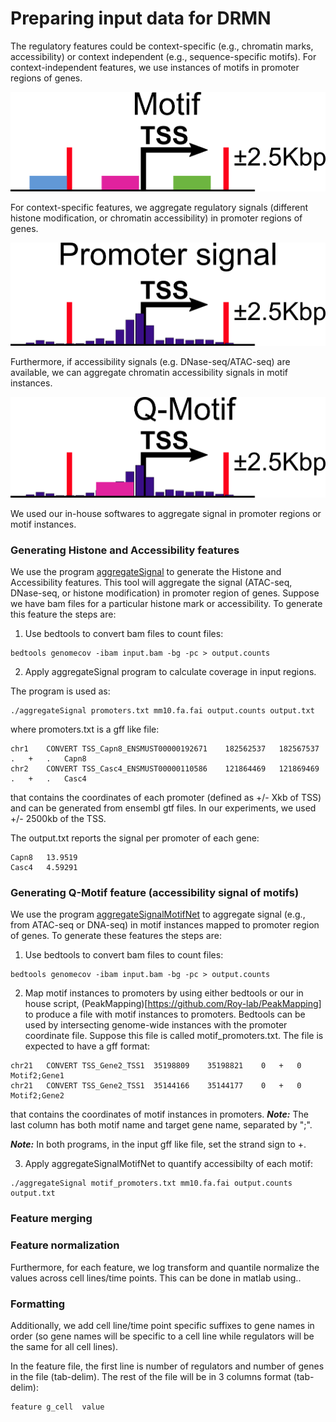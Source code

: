 # Preparing input data for DRMN

The regulatory features could be context-specific (e.g., chromatin marks, accessibility) or context independent (e.g., sequence-specific motifs). For context-independent features, we use instances of motifs in promoter regions of genes.

![alt text](example_input/motif_small.png "Motif instances in gene promoter.")

For context-specific features, we aggregate regulatory signals (different histone modification, or chromatin accessibility) in promoter regions of genes.

![alt text](example_input/signal_small.png "Aggregated signals in gene promoter.")

Furthermore, if accessibility signals (e.g. DNase-seq/ATAC-seq) are available, we can aggregate chromatin accessibility signals in motif instances.

![alt text](example_input/qmotif_small.png "Q-Motif, aggregated signal in motif instances in gene promoter.")

We used our in-house softwares to aggregate signal in promoter regions or motif instances. 

### Generating Histone and Accessibility features
We use the program [aggregateSignal](https://github.com/Roy-lab/aggregateSignalRegion_nonLog) to generate the Histone and Accessibility features. This tool will aggregate the signal (ATAC-seq, DNase-seq, or histone modification) in promoter region of genes. Suppose we have bam files for a particular histone mark or accessibility. To generate this feature the steps are: 

1. Use bedtools to convert bam files to count files:
```
bedtools genomecov -ibam input.bam -bg -pc > output.counts
```
2. Apply aggregateSignal program to calculate coverage in input regions. 

The program is used as:
```
./aggregateSignal promoters.txt mm10.fa.fai output.counts output.txt
```
where promoters.txt is a gff like file:
```
chr1	CONVERT	TSS_Capn8_ENSMUST00000192671	182562537	182567537	.	+	.	Capn8
chr2	CONVERT	TSS_Casc4_ENSMUST00000110586	121864469	121869469	.	+	.	Casc4
```
that contains the coordinates of each promoter (defined as +/- Xkb of TSS) and can be generated from ensembl gtf files. In our experiments, we used +/- 2500kb of the TSS. 

The output.txt reports the signal per promoter of each gene:
```
Capn8	13.9519
Casc4	4.59291
```

### Generating Q-Motif feature (accessibility signal of motifs)

We use the program [aggregateSignalMotifNet](https://github.com/Roy-lab/aggregateSignalMotifNet) to aggregate signal (e.g., from ATAC-seq or DNA-seq) in motif instances mapped to promoter region of genes. To generate these features the steps are:

1. Use bedtools to convert bam files to count files:
```
bedtools genomecov -ibam input.bam -bg -pc > output.counts
```
2. Map motif instances to promoters by using either bedtools or our in house script, (PeakMapping)[https://github.com/Roy-lab/PeakMapping] to produce a file with motif instances to promoters. Bedtools can be used by intersecting genome-wide instances with the promoter coordinate file. Suppose this file is called motif_promoters.txt. The file is expected to have a gff format:

```
chr21	CONVERT	TSS_Gene2_TSS1	35198809	35198821	0	+	0	Motif2;Gene1
chr21	CONVERT	TSS_Gene2_TSS1	35144166	35144177	0	+	0	Motif2;Gene2
```
that contains the coordinates of motif instances in promoters. 
**_Note:_** The last column has both motif name and target gene name, separated by ";".

**_Note:_** In both programs, in the input gff like file, set the strand sign to +. 


3. Apply aggregateSignalMotifNet to quantify accessibilty of each motif:
```
./aggregateSignal motif_promoters.txt mm10.fa.fai output.counts output.txt
```

### Feature merging

### Feature normalization

Furthermore, for each feature, we log transform and quantile normalize the values across cell lines/time points. This can be done in matlab using..

### Formatting

Additionally, we add cell line/time point specific suffixes to gene names in order (so gene names will be specific to a cell line while regulators will be the same for all cell lines). 

In the feature file, the first line is number of regulators and number of genes in the file (tab-delim).
The rest of the file will be in 3 columns format (tab-delim):
```
feature g_cell  value
```
